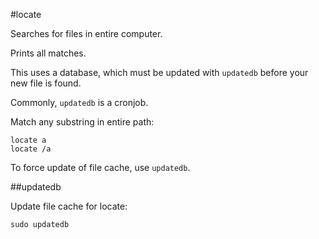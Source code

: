 #locate

Searches for files in entire computer.

Prints all matches.

This uses a database, which must be updated with `updatedb` before your new file is found.

Commonly, `updatedb` is a cronjob.

Match any substring in entire path:

    locate a
    locate /a

To force update of file cache, use `updatedb`.

##updatedb

Update file cache for locate:

    sudo updatedb
